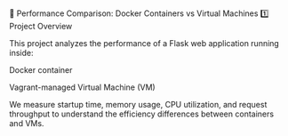 🌟 Performance Comparison: Docker Containers vs Virtual Machines
1️⃣ Project Overview

This project analyzes the performance of a Flask web application running inside:

Docker container

Vagrant-managed Virtual Machine (VM)

We measure startup time, memory usage, CPU utilization, and request throughput to understand the efficiency differences between containers and VMs.
